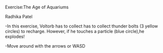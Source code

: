 Exercise:The Age of Aquariums

Radhika Patel

-In this exercise, Voltorb has to collect has to collect thunder bolts (3 yellow circles) to recharge. However, if he touches a particle (blue circle),he explodes!

-Move around with the arrows or WASD
